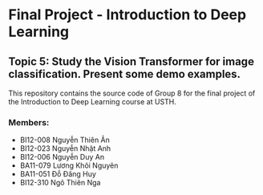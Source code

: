 # Final Project - Introduction to Deep Learning
## Topic 5: Study the Vision Transformer for image classification. Present some demo examples.
This repository contains the source code of Group 8 for the final project of the Introduction to Deep Learning course at USTH.
### Members:
- BI12-008 Nguyễn Thiên Ân
- BI12-023 Nguyễn Nhật Anh
- BI12-006 Nguyễn Duy An
- BA11-079 Lương Khôi Nguyên
- BA11-051 Đỗ Đăng Huy
- BI12-310 Ngô Thiên Nga